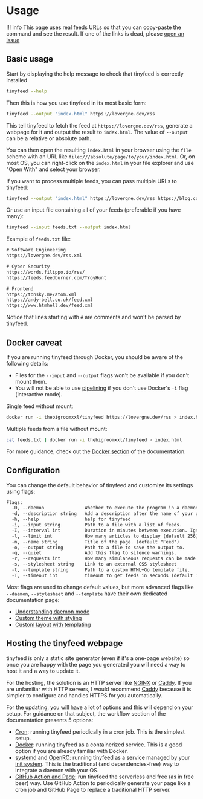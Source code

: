 # Usage

!!! info
    This page uses real feeds URLs so that you can copy-paste the command and see the result. If one of the links is dead, please [open an issue](https://github.com/TheBigRoomXXL/tinyfeed/issues)

## Basic usage

Start by displaying the help message to check that tinyfeed is correctly installed
```bash
tinyfeed --help
```

Then this is how you use tinyfeed in its most basic form:
```bash
tinyfeed --output "index.html" https://lovergne.dev/rss
```
This tell tinyfeed to fetch the feed at `https://lovergne.dev/rss`, generate a webpage for it and output the result to `index.html`. The value of `--output` can be a relative or absolute path. 

You can then open the resulting `index.html` in your browser using the `file` scheme with an URL like `file:///absolute/page/to/your/index.html`. Or, on most OS, you can right-click on the `index.html` in your file explorer and use "Open With" and select your browser. 

If you want to process multiple feeds, you can pass multiple URLs to tinyfeed:
```bash
tinyfeed --output "index.html" https://lovergne.dev/rss https://blog.codingconfessions.com/feed
```
Or use an input file containing all of your feeds (preferable if you have many):
```bash
tinyfeed --input feeds.txt --output index.html
```
Example of `feeds.txt` file:
```txt
# Software Engineering
https://lovergne.dev/rss.xml

# Cyber Security
https://words.filippo.io/rss/
https://feeds.feedburner.com/TroyHunt

# Frontend
https://tonsky.me/atom.xml
https://andy-bell.co.uk/feed.xml
https://www.htmhell.dev/feed.xml
```

Notice that lines starting with `#` are comments and won't be parsed by tinyfeed.

## Docker caveat

If you are running tinyfeed through Docker, you should be aware of the following details:

- Files for the `--input` and `--output` flags won't be available if you don't mount them.
- You will not be able to use [pipelining](pipelining.md) if you don't use Docker's `-i` flag (interactive mode).

Single feed without mount:
```bash
docker run -i thebigroomxxl/tinyfeed https://lovergne.dev/rss > index.html
```

Multiple feeds from a file without mount:
```bash
cat feeds.txt | docker run -i thebigroomxxl/tinyfeed > index.html
```
For more guidance, check out the [Docker section](docker.md) of the documentation.

## Configuration

You can change the default behavior of tinyfeed and customize its settings using
flags:
```txt
Flags:
  -D, --daemon               Whether to execute the program in a daemon mode.
  -d, --description string   Add a description after the name of your page
  -h, --help                 help for tinyfeed
  -i, --input string         Path to a file with a list of feeds.
  -I, --interval int         Duration in minutes between execution. Ignored if not in daemon mode. (default 1440)
  -l, --limit int            How many articles to display (default 256)
  -n, --name string          Title of the page. (default "Feed")
  -o, --output string        Path to a file to save the output to.
  -q, --quiet                Add this flag to silence warnings.
  -r, --requests int         How many simulaneous requests can be made (default 16)
  -s, --stylesheet string    Link to an external CSS stylesheet
  -t, --template string      Path to a custom HTML+Go template file.
  -T, --timeout int          timeout to get feeds in seconds (default 15)
```

Most flags are used to change default values, but more advanced flags like `--daemon`, `--stylesheet` and `--template` have their own dedicated documentation page:

- [Understanding daemon mode](daemon.md)
- [Custom theme with styling](styling.md/)
- [Custom layout with templating](templating.md)


## Hosting the tinyfeed webpage

tinyfeed is only a static site generator (even if it's a one-page website) so once you are happy with the page you generated you will need a way to host it and a way to update it.

For the hosting, the solution is an HTTP server like [NGINX](https://nginx.org/) or [Caddy](https://caddyserver.com/). If you are unfamiliar with HTTP servers, I would recommend [Caddy](https://caddyserver.com/) because it is simpler to configure and handles HTTPS for you automatically.

For the updating, you will have a lot of options and this will depend on your setup. For guidance on that subject, the workflow section of the documentation presents 5 options:

- [Cron](cron.md): running tinyfeed periodically in a cron job. This is the simplest setup.
- [Docker](docker.md): running tinyfeed as a containerized service. This is a good option if you are already familiar with Docker.
- [systemd](systemd.md) and [OpenRC](openrc.md): running tinyfeed as a service managed by your [init system](https://en.wikipedia.org/wiki/Init). This is the traditional (and dependencies-free) way to integrate a daemon with your OS.
- [GitHub Action and Page](github.md): run tinyfeed the serverless and free (as in free beer) way. Use GitHub Action to periodically generate your page like a cron job and GitHub Page to replace a traditional HTTP server.
